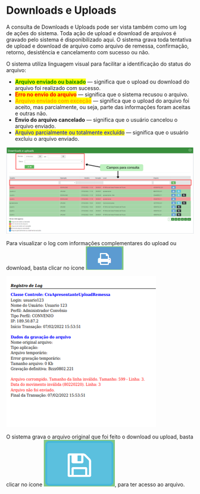 # Downloads e Uploads

A consulta de Downloads e Uploads pode ser vista também como um log de ações do sistema. Toda ação de upload e download de arquivos é gravado pelo sistema é disponibilizado aqui. O sistema grava toda tentativa de upload e download de arquivo como arquivo de remessa, confirmação, retorno, desistência e cancelamento com sucesso ou não.

O sistema utiliza linguagem visual para facilitar a identificação do status do arquivo:

* <mark style="color:green;">**Arquivo enviado ou baixado**</mark> — significa que o upload ou download do arquivo foi realizado com sucesso.
* <mark style="color:red;">**Erro no envio do arquivo**</mark> — significa que o sistema recusou o arquivo.
* <mark style="color:orange;">**Arquivo enviado com exceção**</mark> — significa que o upload do arquivo foi aceito, mas parcialmente, ou seja, parte das informações foram aceitas e outras não.
* **Envio do arquivo cancelado** — significa que o usuário cancelou o arquivo enviado.
* <mark style="color:blue;">Arquivo parcialmente ou totalmente excluído</mark> — significa que o usuário excluiu o arquivo enviado.

![](<../../.gitbook/assets/Campos para consulta.png>)

Para visualizar o log com informações complementares do upload ou download, basta clicar no ícone ![](<../../.gitbook/assets/image (28).png>)

![](<../../.gitbook/assets/image (12) (1) (1).png>)

O sistema grava o arquivo original que foi feito o download ou upload, basta clicar no ícone ![](<../../.gitbook/assets/image (6).png>), para ter acesso ao arquivo.
